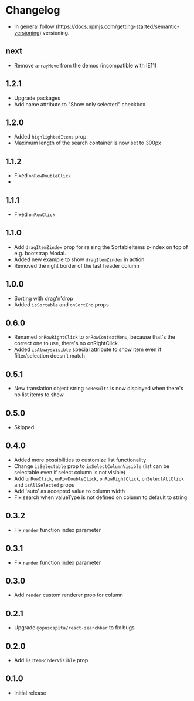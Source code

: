 # Changelog

* In general follow (https://docs.npmjs.com/getting-started/semantic-versioning) versioning.

## next
* Remove `arrayMove` from the demos (incompatible with IE11)

## 1.2.1 
* Upgrade packages
* Add name attribute to "Show only selected" checkbox

## 1.2.0
* Added `highlightedItems` prop
* Maximum length of the search container is now set to 300px

## 1.1.2
* Fixed `onRowDoubleClick` 
* 
## 1.1.1
* Fixed `onRowClick` 
  
## 1.1.0
* Add `dragItemZindex` prop for raising the SortableItems z-index on top of e.g. bootstrap Modal.
* Added new example to show `dragItemZindex` in action.
* Removed the right border of the last header column

## 1.0.0
* Sorting with drag'n'drop
* Added `isSortable` and `onSortEnd` props

## 0.6.0
* Renamed `onRowRightClick` to `onRowContextMenu`, because that's the correct one to use, there's no onRightClick.
* Added `isAlwaysVisible` special attribute to show item even if filter/selection doesn't match

## 0.5.1
* New translation object string `noResults` is now displayed when there's no list items to show

## 0.5.0
* Skipped 

## 0.4.0
* Added more possibilities to customize list functionality
* Change `isSelectable` prop to `isSelectColumnVisible` (list can be selectable even if select column is not visible)
* Add `onRowClick`, `onRowDoubleClick`, `onRowRightClick`, `onSelectAllClick` and `isAllSelected` props
* Add 'auto' as accepted value to column width
* Fix search when valueType is not defined on column to default to string

## 0.3.2
* Fix `render` function index parameter

## 0.3.1
* Fix `render` function index parameter

## 0.3.0
* Add `render` custom renderer prop for column

## 0.2.1
* Upgrade `@opuscapita/react-searchbar` to fix bugs

## 0.2.0
* Add `isItemBorderVisible` prop

## 0.1.0
* Initial release
